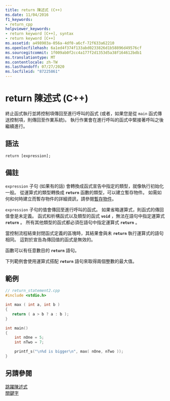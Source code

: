 ```yaml
---
title: return 陳述式 (C++)
ms.date: 11/04/2016
f1_keywords:
- return_cpp
helpviewer_keywords:
- return keyword [C++], syntax
- return keyword [C++]
ms.assetid: a498903a-056a-4df0-a6cf-72f633a62210
ms.openlocfilehash: 6a1ed4f374f133abd0233826d1b58896d49576cf
ms.sourcegitcommit: 1f009ab0f2cc4a177f2d1353d5a38f164612bdb1
ms.translationtype: MT
ms.contentlocale: zh-TW
ms.lasthandoff: 07/27/2020
ms.locfileid: "87225861"
---
```

# <a name="return-statement-c"></a>return 陳述式 (C++)

終止函式執行並將控制項傳回至進行呼叫的函式 (或者，如果您是從 `main` 函式傳送控制項，則傳回至作業系統)。 執行作業會在進行呼叫的函式中緊接著呼叫之後繼續進行。

## <a name="syntax"></a>語法

```
return [expression];
```

## <a name="remarks"></a>備註

`expression` 子句 (如果有的話) 會轉換成函式宣告中指定的類型，就像執行初始化一般。 從運算式的類型轉換成 **`return`** 函數的類型，可以建立暫存物件。 如需如何和何時建立而暫存物件的詳細資訊，請參閱[暫存物件](../cpp/temporary-objects.md)。

`expression` 子句的值會傳回至進行呼叫的函式。 如果省略運算式，則函式的傳回值會是未定義。 函式和析構函式以及類型的函式 **`void`** ，無法在語句中指定運算式 **`return`** 。 所有其他類型的函式都必須在語句中指定運算式 **`return`** 。

當控制流程結束封閉函式定義的區塊時，其結果會與未 **`return`** 執行運算式的語句相同。 這對於宣告為傳回值的函式是無效的。

函數可以有任意數目的 **`return`** 語句。

下列範例會使用運算式搭配 **`return`** 語句來取得兩個整數的最大值。

## <a name="example"></a>範例

```cpp
// return_statement2.cpp
#include <stdio.h>

int max ( int a, int b )
{
   return ( a > b ? a : b );
}

int main()
{
    int nOne = 5;
    int nTwo = 7;

    printf_s("\n%d is bigger\n", max( nOne, nTwo ));
}
```

## <a name="see-also"></a>另請參閱

[跳躍陳述式](../cpp/jump-statements-cpp.md)<br/>
[關鍵字](../cpp/keywords-cpp.md)
